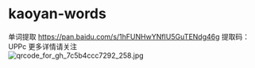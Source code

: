 # kaoyan-words
单词提取
https://pan.baidu.com/s/1hFUNHwYNfIU5GuTENdg46g 提取码：UPPc
更多详情请关注 <br>
![qrcode_for_gh_7c5b4ccc7292_258.jpg](https://i.loli.net/2019/06/22/5d0e0259b656249627.jpg)
